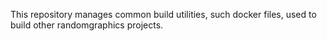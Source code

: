 This repository manages common build utilities, such docker files, used to build other randomgraphics projects.
